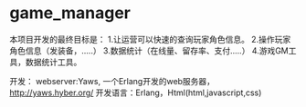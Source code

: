 game_manager
============
本项目开发的最终目标是：
  1.让运营可以快速的查询玩家角色信息。
  2.操作玩家角色信息（发装备，.....）
  3.数据统计（在线量、留存率、支付.....）
  4.游戏GM工具，数据统计工具。

开发：
webserver:Yaws, 一个Erlang开发的web服务器，http://yaws.hyber.org/
开发语言：Erlang，Html(html,javascript,css)

